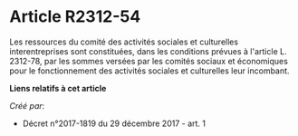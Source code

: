 # Article R2312-54

Les ressources du comité des activités sociales et culturelles interentreprises sont constituées, dans les conditions prévues
à l'article L. 2312-78, par les sommes versées par les comités sociaux et économiques pour le fonctionnement des activités
sociales et culturelles leur incombant.

**Liens relatifs à cet article**

_Créé par_:

  - Décret n°2017-1819 du 29 décembre 2017 - art. 1
